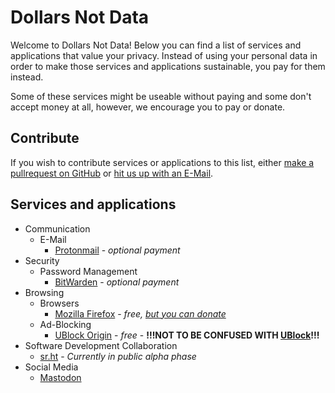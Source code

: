 # Dollars Not Data

Welcome to Dollars Not Data! Below you can find a list of services and
applications that value your privacy. Instead of using your personal
data in order to make those services and applications sustainable, you
pay for them instead.

Some of these services might be useable without paying and some don't
accept money at all, however, we encourage you to pay or donate.

## Contribute

If you wish to contribute services or applications to this list, either
[make a pullrequest on GitHub](https://github.com/DollarsNotData/DollarsNotData/compare)
or [hit us up with an E-Mail](mailto://marcelschr@protonmail.com).

## Services and applications

* Communication
  * E-Mail
    * [Protonmail](https://protonmail.com) - *optional payment*
* Security
  * Password Management
    * [BitWarden](https://bitwarden.com/) - *optional payment*
* Browsing
  * Browsers
    * [Mozilla Firefox](https://www.mozilla.org/en-US/firefox/new/) - *free, [but you can donate](https://donate.mozilla.org/en-US/)*
  * Ad-Blocking
    * [UBlock Origin](https://github.com/gorhill/uBlock) - *free* -  **!!!NOT TO BE CONFUSED WITH [UBlock](https://ublock.org)!!!**
* Software Development Collaboration
  * [sr.ht](https://sr.ht) - *Currently in public alpha phase*
* Social Media
  * [Mastodon](https://mastodon.social/about) 
